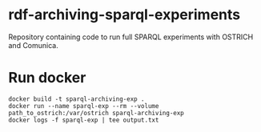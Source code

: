 # rdf-archiving-sparql-experiments
Repository containing code to run full SPARQL experiments with OSTRICH and Comunica.

# Run docker
```shell
docker build -t sparql-archiving-exp .
docker run --name sparql-exp --rm --volume path_to_ostrich:/var/ostrich sparql-archiving-exp
docker logs -f sparql-exp | tee output.txt
```